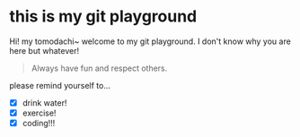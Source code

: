 # this is my git playground
Hi! my tomodachi~ welcome to my git playground. I don't know why you are here but whatever!
> Always have fun and respect others.

please remind yourself to... 

- [x] drink water!
- [x] exercise!
- [x] coding!!!
